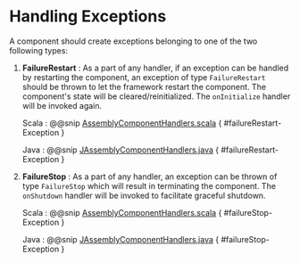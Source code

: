 # Handling Exceptions

A component should create exceptions belonging to one of the two following types:

1. **FailureRestart** : As a part of any handler, if an exception can be handled by restarting the component, an exception of type `FailureRestart` should be 
    thrown to let the framework restart the component. The component's state will be cleared/reinitialized. The `onInitialize` handler will be invoked again.
    
    Scala
    :   @@snip [AssemblyComponentHandlers.scala](../../../../examples/src/main/scala/example/framework/components/assembly/AssemblyComponentHandlers.scala) { #failureRestart-Exception }
        
    Java
    :   @@snip [JAssemblyComponentHandlers.java](../../../../examples/src/main/java/example/framework/components/assembly/JAssemblyComponentHandlers.java) { #failureRestart-Exception }
        
2. **FailureStop** : As a part of any handler, an exception can be thrown of type `FailureStop` which will result in terminating the component. The `onShutdown` 
    handler will be invoked to facilitate graceful shutdown.
    
    Scala
    :   @@snip [AssemblyComponentHandlers.scala](../../../../examples/src/main/scala/example/framework/components/assembly/AssemblyComponentHandlers.scala) { #failureStop-Exception }
    
    Java
    :   @@snip [JAssemblyComponentHandlers.java](../../../../examples/src/main/java/example/framework/components/assembly/JAssemblyComponentHandlers.java) { #failureStop-Exception }

